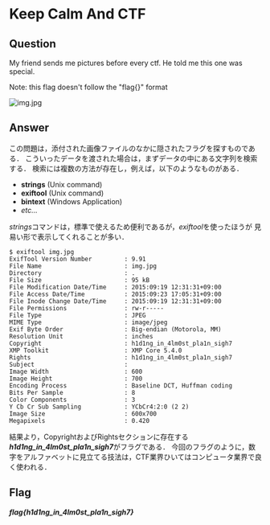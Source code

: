 # Keep Calm And CTF
## Question
My friend sends me pictures before every ctf. He told me this one was special.

Note: this flag doesn't follow the "flag{}" format

![img.jpg](https://github.com/asakasa/ctfs/blob/master/CSAW_CTF_2015/data/img.jpg)

## Answer
この問題は，添付された画像ファイルのなかに隠されたフラグを探すものである．
こういったデータを渡された場合は，まずデータの中にある文字列を検索する．
検索には複数の方法が存在し，例えば，以下のようなものがある．
- **strings** (Unix command)
- **exiftool** (Unix command)
- **bintext** (Windows Application)
- *etc...*

*strings*コマンドは，標準で使えるため便利であるが，*exiftool*を使ったほうが
見易い形で表示してくれることが多い．

```
$ exiftool img.jpg
ExifTool Version Number         : 9.91
File Name                       : img.jpg
Directory                       : .
File Size                       : 95 kB
File Modification Date/Time     : 2015:09:19 12:31:31+09:00
File Access Date/Time           : 2015:09:23 17:05:31+09:00
File Inode Change Date/Time     : 2015:09:19 12:31:31+09:00
File Permissions                : rw-r-----
File Type                       : JPEG
MIME Type                       : image/jpeg
Exif Byte Order                 : Big-endian (Motorola, MM)
Resolution Unit                 : inches
Copyright                       : h1d1ng_in_4lm0st_pla1n_sigh7
XMP Toolkit                     : XMP Core 5.4.0
Rights                          : h1d1ng_in_4lm0st_pla1n_sigh7
Subject                         :
Image Width                     : 600
Image Height                    : 700
Encoding Process                : Baseline DCT, Huffman coding
Bits Per Sample                 : 8
Color Components                : 3
Y Cb Cr Sub Sampling            : YCbCr4:2:0 (2 2)
Image Size                      : 600x700
Megapixels                      : 0.420
```

結果より，CopyrightおよびRightsセクションに存在する***h1d1ng_in_4lm0st_pla1n_sigh7***がフラグである．
今回のフラグのように，数字をアルファベットに見立てる技法は，CTF業界ひいてはコンピュータ業界で良く使われる．

## Flag
***flag{h1d1ng_in_4lm0st_pla1n_sigh7}***
